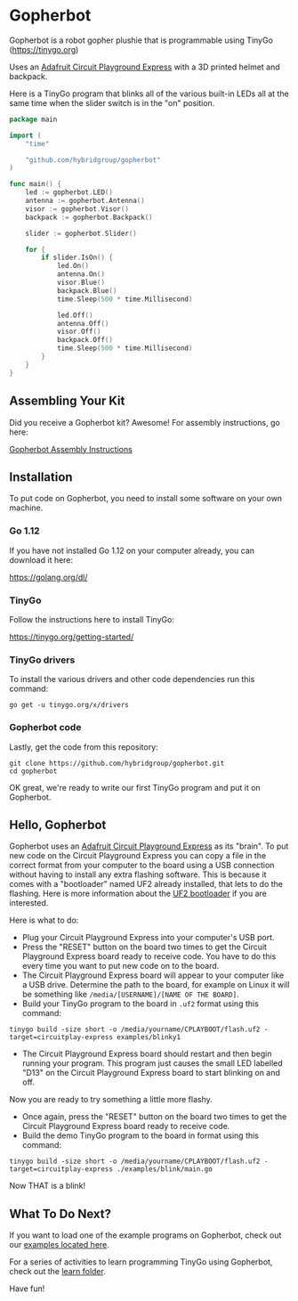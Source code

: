 # Gopherbot

Gopherbot is a robot gopher plushie that is programmable using TinyGo (https://tinygo.org)

Uses an [Adafruit Circuit Playground Express](https://www.adafruit.com/product/3333) with a 3D printed helmet and backpack.

Here is a TinyGo program that blinks all of the various built-in LEDs all at the same time when the slider switch is in the "on" position.

```go
package main

import (
	"time"

	"github.com/hybridgroup/gopherbot"
)

func main() {
	led := gopherbot.LED()
	antenna := gopherbot.Antenna()
	visor := gopherbot.Visor()
	backpack := gopherbot.Backpack()

	slider := gopherbot.Slider()

	for {
		if slider.IsOn() {
			led.On()
			antenna.On()
			visor.Blue()
			backpack.Blue()
			time.Sleep(500 * time.Millisecond)

			led.Off()
			antenna.Off()
			visor.Off()
			backpack.Off()
			time.Sleep(500 * time.Millisecond)
		}
	}
}
```

## Assembling Your Kit

Did you receive a Gopherbot kit? Awesome! For assembly instructions, go here:

[Gopherbot Assembly Instructions](./assembly/README.md)

## Installation

To put code on Gopherbot, you need to install some software on your own machine.

### Go 1.12

If you have not installed Go 1.12 on your computer already, you can download it here:

https://golang.org/dl/

### TinyGo

Follow the instructions here to install TinyGo:

https://tinygo.org/getting-started/

### TinyGo drivers

To install the various drivers and other code dependencies run this command:

```
go get -u tinygo.org/x/drivers
```

### Gopherbot code

Lastly, get the code from this repository:

```
git clone https://github.com/hybridgroup/gopherbot.git
cd gopherbot
```

OK great, we're ready to write our first TinyGo program and put it on Gopherbot.

## Hello, Gopherbot

Gopherbot uses an [Adafruit Circuit Playground Express](https://www.adafruit.com/product/3333) as its "brain". To put new code on the Circuit Playground Express you can copy a file in the correct format from your computer to the board using a USB connection without having to install any extra flashing software. This is because it comes with a "bootloader" named UF2 already installed, that lets to do the flashing. Here is more information about the [UF2 bootloader](https://github.com/Microsoft/uf2) if you are interested.

Here is what to do:

- Plug your Circuit Playground Express into your computer's USB port.
- Press the "RESET" button on the board two times to get the Circuit Playground Express board ready to receive code. You have to do this every time you want to put new code on to the board.
- The Circuit Playground Express board will appear to your computer like a USB drive. Determine the path to the board, for example on Linux it will be something like `/media/[USERNAME]/[NAME OF THE BOARD]`.
- Build your TinyGo program to the board in `.uf2` format using this command:

```shell
tinygo build -size short -o /media/yourname/CPLAYBOOT/flash.uf2 -target=circuitplay-express examples/blinky1
```

- The Circuit Playground Express board should restart and then begin running your program. This program just causes the small LED labelled "D13" on the Circuit Playground Express board to start blinking on and off.

Now you are ready to try something a little more flashy.

- Once again, press the "RESET" button on the board two times to get the Circuit Playground Express board ready to receive code.
- Build the demo TinyGo program to the board in format using this command:

```shell
tinygo build -size short -o /media/yourname/CPLAYBOOT/flash.uf2 -target=circuitplay-express ./examples/blink/main.go
```

Now THAT is a blink!

## What To Do Next?

If you want to load one of the example programs on Gopherbot, check out our [examples located here](./examples/README.md).

For a series of activities to learn programming TinyGo using Gopherbot, check out the [learn folder](./learn/README.md).

Have fun!
